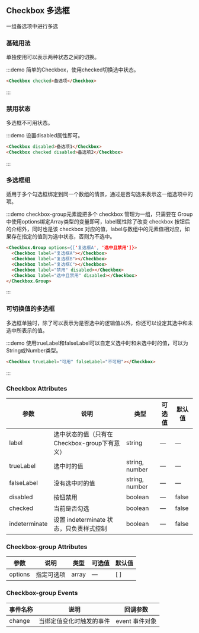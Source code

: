 ## Checkbox 多选框

一组备选项中进行多选

### 基础用法

单独使用可以表示两种状态之间的切换。

:::demo 简单的Checkbox，使用checked切换选中状态。
```html
<Checkbox checked>备选项</Checkbox>
```
:::

### 禁用状态

多选框不可用状态。

:::demo 设置disabled属性即可。

```html
<Checkbox disabled>备选项1</Checkbox>
<Checkbox checked disabled>备选项2</Checkbox>
```
:::

### 多选框组

适用于多个勾选框绑定到同一个数组的情景，通过是否勾选来表示这一组选项中的项。

:::demo checkbox-group元素能把多个 checkbox 管理为一组，只需要在 Group 中使用options绑定Array类型的变量即可，label属性除了改变 checkbox 按钮后的介绍外，同时也是该 checkbox 对应的值，label与数组中的元素值相对应，如果存在指定的值则为选中状态，否则为不选中。

```html
<Checkbox.Group options={['复选框A', '选中且禁用']}>
  <Checkbox label="复选框A"></Checkbox>
  <Checkbox label="复选框B"></Checkbox>
  <Checkbox label="复选框C"></Checkbox>
  <Checkbox label="禁用" disabled></Checkbox>
  <Checkbox label="选中且禁用" disabled></Checkbox>
</Checkbox.Group>
```
:::

### 可切换值的多选框

多选框单独时，除了可以表示为是否选中的逻辑值以外，你还可以设定其选中和未选中所表示的值。

:::demo 使用trueLabel和falseLabel可以自定义选中时和未选中时的值，可以为String或Number类型。

```html
<Checkbox trueLabel="可用" falseLabel="不可用"></Checkbox>
```
:::

### Checkbox Attributes
| 参数      | 说明    | 类型      | 可选值       | 默认值   |
|---------- |-------- |---------- |-------------  |-------- |
| label     | 选中状态的值（只有在Checkbox-group下有意义）   | string    |       —        |      —   |
| trueLabel  | 选中时的值    | string, number   | — | — |
| falseLabel  | 没有选中时的值    | string, number   | — | — |
| disabled  | 按钮禁用    | boolean   | — | false |
| checked  | 当前是否勾选    | boolean   | — | false |
| indeterminate  | 设置 indeterminate 状态，只负责样式控制    | boolean   | — | false |

### Checkbox-group Attributes
| 参数      | 说明    | 类型      | 可选值       | 默认值   |
|---------- |-------- |---------- |-------------  |-------- |
| options  | 指定可选项    | array   | — | [ ] |

### Checkbox-group Events
| 事件名称 | 说明 | 回调参数 |
|---------- |-------- |---------- |
| change  | 当绑定值变化时触发的事件 |  event 事件对象  |
